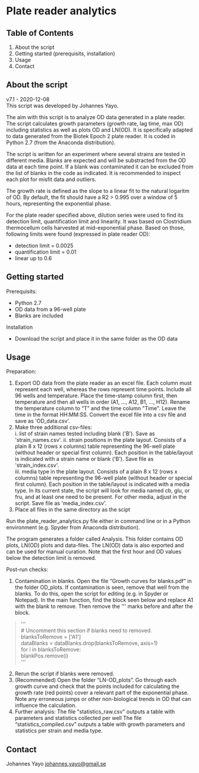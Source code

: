 # Plate reader analytics

Table of Contents
-----------------
1. About the script
2. Getting started (prerequisits, installation)
3. Usage
4. Contact

About the script
----------------
v7.1 - 2020-12-08  
This script was developed by Johannes Yayo.

The aim with this script is to analyze OD data generated in a plate reader. The script calculates growth parameters (growth rate, lag time, max OD) including statistics as well as plots OD and LN(OD). It is specifically adapted to data generated from the Biotek Epoch 2 plate reader. It is coded in Python 2.7 (from the Anaconda distribution). 

The script is written for an experiment where several strains are tested in different media. Blanks are expected and will be substracted from the OD data at each time point. If a blank was contaminated it can be excluded from the list of blanks in the code as indicated. It is recommended to inspect each plot for misfit data and outliers. 

The growth rate is defined as the slope to a linear fit to the natural logaritm of OD. By default, the fit should have a R2 > 0.995 over a window of 5 hours, representing the exponential phase.

For the plate reader specified above, dilution series were used to find its detection limit, quantification limit and linearity. It was based on Clostridium thermocellum cells harvested at mid-exponential phase. Based on those, following limits were found (expressed in plate reader OD):  
* detection limit = 0.0025  
* quantification limit = 0.01  
* linear up to 0.6 

Getting started
---------------

Prerequisits:
* Python 2.7
* OD data from a 96-well plate
* Blanks are included

Installation
* Download the script and place it in the same folder as the OD data

Usage
-----
Preparation:
1.	Export OD data from the plate reader as an excel file. Each column must represent each well, whereas the rows represent time points. Include all 96 wells and temperature. Place the time-stamp column first, then temperature and then all wells in order (A1, ..., A12, B1, ..., H12). Rename the temperature column to “T” and the time column "Time". Leave the time in the format HH:MM:SS. Convert the excel file into a csv file and save as 'OD_data.csv'. 
2.	Make three additional csv-files:  
i. list of strain names tested including blank ('B'). Save as 'strain_names.csv'.
ii. strain positions in the plate layout. Consists of a plain 8 x 12 (rows x columns) table representing the 96-well plate (without header or special first column). Each position in the table/layout is indicated with a strain name or blank ('B'). Save file as 'strain_index.csv'.  
iii. media type in the plate layout. Consists of a plain 8 x 12 (rows x columns) table representing the 96-well plate (without header or special first column). Each position in the table/layout is indicated with a media type. In its current state, the script will look for media named cb, glu, or fru, and at least one need to be present. For other media, adjust in the script. Save file as 'media_index.csv'.  
3.	Place all files in the same directory as the scipt

Run the plate_reader_analytics.py file either in command line or in a Python environment (e.g. Spyder from Anaconda distribution).

The program generates a folder called Analysis. This folder contains OD plots, LN(OD) plots and data-files. The LN(OD) data is also exported and can be used for manual curation. Note that the first hour and OD values below the detection limit is removed.

Post-run checks:
1.	Contamination in blanks. Open the file “Growth curves for blanks.pdf” in the folder OD_plots. If contamination is seen, remove that well from the blanks. To do this, open the script for editing (e.g. in Spyder or Notepad). In the main function, find the block seen below and replace A1 with the blank to remove. Then remove the ''' marks before and after the block.
>'''   
>\# Uncomment this section if blanks need to removed.  
>blanksToRemove = ['A1']  
>dataBlanks = dataBlanks.drop(blanksToRemove, axis=1)  
>for i in blanksToRemove:  
>    blankPos.remove(i)  
>'''  
2. Rerun the script if blanks were removed.
3. (Recommended) Open the folder “LN-OD_plots”. Go through each growth curve and check that the points included for calculating the growth rate (red points) cover a relevant part of the exponential phase. Note any erroneous jumps or other non-biological trends in OD that can influence the calculation. 
4. Further analysis:
The file "statistics_raw.csv" outputs a table with parameters and statistics collected per well
The file “statistics_compiled.csv” outputs a table with growth parameters and statistics per strain and media type.

Contact
-------
Johannes Yayo
johannes.yayo@gmail.se
